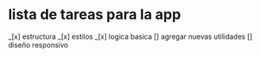 # lista de tareas para la app
_[x] estructura
_[x] estilos
_[x] logica basica
[] agregar nuevas utilidades
[] diseño responsivo